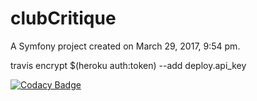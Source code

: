 clubCritique
============

A Symfony project created on March 29, 2017, 9:54 pm.

travis encrypt $(heroku auth:token) --add deploy.api_key

[![Codacy Badge](https://api.codacy.com/project/badge/Grade/796739545bd94ff5a510bf8401809fe6)](https://www.codacy.com/app/sanaeBELHAJ/clubcritique?utm_source=github.com&amp;utm_medium=referral&amp;utm_content=sanaeBELHAJ/clubcritique&amp;utm_campaign=Badge_Grade)